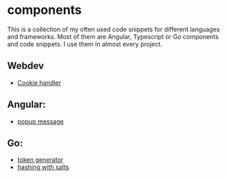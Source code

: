 # components
This is a collection of my often used code snippets for different languages and frameworks.
Most of them are Angular, Typescript or Go components and code snippets. I use them in almost every project.

## Webdev
- <a href="https://github.com/MathisBurger/components/blob/main/webdev/cookies.ts">Cookie handler</a>

## Angular:
- <a href="https://github.com/MathisBurger/components/tree/main/angular/popup-window">popup message</a>

## Go:
- <a href="https://github.com/MathisBurger/components/blob/main/go/token-generator/TokenGenerator.go">token generator</a>
- <a href="https://github.com/MathisBurger/components/blob/main/go/hashing/hashing.go">hashing with salts</a>
